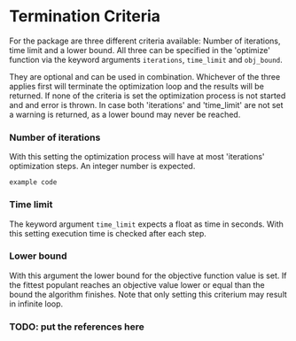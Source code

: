 # Termination Criteria

For the package are three different criteria available: Number of iterations, time limit and a lower bound.
All three can be specified in the 'optimize' function via the keyword arguments `iterations`, `time_limit` and `obj_bound`.

They are optional and can be used in combination. Whichever of the three applies first will terminate the optimization loop and the results will be returned.
If none of the criteria is set the optimization process is not started and and error is thrown.
In case both 'iterations' and 'time_limit' are not set a warning is returned, as a lower bound may never be reached.

### Number of iterations

With this setting the optimization process will have at most 'iterations' optimization steps. An integer number is expected.

    example code

### Time limit

The keyword argument `time_limit` expects a float as time in seconds.
With this setting execution time is checked after each step. 

### Lower bound

With this argument the lower bound for the objective function value is set. 
If the fittest populant reaches an objective value lower or equal than the bound the algorithm finishes.
Note that only setting this criterium may result in infinite loop.

### TODO: put the references here